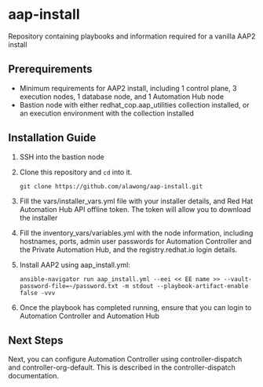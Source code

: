 # aap-install

Repository containing playbooks and information required for a vanilla AAP2 install

## Prerequirements

* Minimum requirements for AAP2 install, including 1 control plane, 3 execution nodes, 1 database node, and 1 Automation Hub node
* Bastion node with either redhat_cop.aap_utilities collection installed, or an execution environment with the collection installed

## Installation Guide

1. SSH into the bastion node

2. Clone this repository and `cd` into it.

    `git clone https://github.com/alawong/aap-install.git`

3. Fill the vars/installer_vars.yml file with your installer details, and Red Hat Automation Hub API offline token. The token will allow you to download the installer

4. Fill the inventory_vars/variables.yml with the node information, including hostnames, ports, admin user passwords for Automation Controller and the Private Automation Hub, and the registry.redhat.io login details.

5. Install AAP2 using aap_install.yml:

    `ansible-navigator run aap_install.yml --eei << EE name >> --vault-password-file=~/password.txt -m stdout --playbook-artifact-enable false -vvv`

6. Once the playbook has completed running, ensure that you can login to Automation Controller and Automation Hub

## Next Steps

Next, you can configure Automation Controller using controller-dispatch and controller-org-default. This is described in the controller-dispatch documentation.
